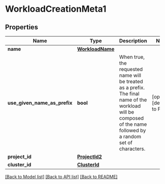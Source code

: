 # WorkloadCreationMeta1

## Properties
Name | Type | Description | Notes
------------ | ------------- | ------------- | -------------
**name** | [**WorkloadName**](WorkloadName.md) |  | 
**use_given_name_as_prefix** | **bool** | When true, the requested name will be treated as a prefix. The final name of the workload will be composed of the name followed by a random set of characters. | [optional] [default to False]
**project_id** | [**ProjectId2**](ProjectId2.md) |  | 
**cluster_id** | [**ClusterId**](ClusterId.md) |  | 

[[Back to Model list]](../README.md#documentation-for-models) [[Back to API list]](../README.md#documentation-for-api-endpoints) [[Back to README]](../README.md)

